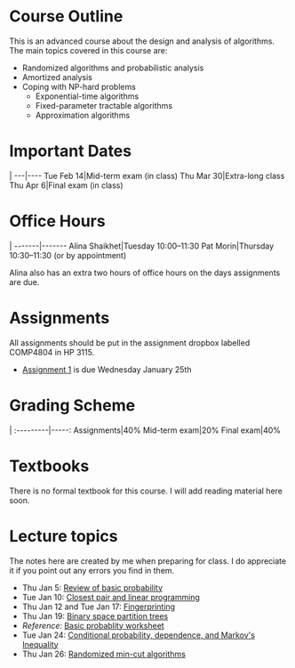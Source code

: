 # Course Outline

This is an advanced course about the design and analysis of algorithms.
The main topics covered in this course are:

- Randomized algorithms and probabilistic analysis
- Amortized analysis
- Coping with NP-hard problems
    - Exponential-time algorithms
    - Fixed-parameter tractable algorithms
    - Approximation algorithms

# Important Dates

|
---|----
Tue Feb 14|Mid-term exam (in class)
Thu Mar 30|Extra-long class
Thu Apr 6|Final exam (in class)

# Office Hours

|
-------|-------
Alina Shaikhet|Tuesday 10:00–11:30
Pat Morin|Thursday 10:30–11:30 (or by appointment)

Alina also has an extra two hours of office hours on the days assignments are due.


# Assignments

All assignments should be put in the assignment dropbox labelled COMP4804
in HP 3115.

* [Assignment 1](assn/assn1.pdf) is due Wednesday January 25th

# Grading Scheme

 |
:---------|-----:
Assignments|40%
Mid-term exam|20%
Final exam|40%

# Textbooks

There is no formal textbook for this course.  I will add reading material here soon.

# Lecture topics

The notes here are created by me when preparing for class. I do appreciate it if you point out any errors you find in them.

* Thu Jan 5: [Review of basic probability](prob-review.html)
* Tue Jan 10: [Closest pair and linear programming](cplp.html)
* Thu Jan 12 and Tue Jan 17: [Fingerprinting](fingerprinting.html)
* Thu Jan 19: [Binary space partition trees](bsp.html)
* *Reference:* [Basic probablity worksheet](http://cglab.ca/~morin/teaching/4804-old/notes/basicprob/sheet1.pdf)
* Tue Jan 24: [Conditional probability, dependence, and Markov's Inequality](independence.html)
* Thu Jan 26: [Randomized min-cut algorithms](mincut.md)

